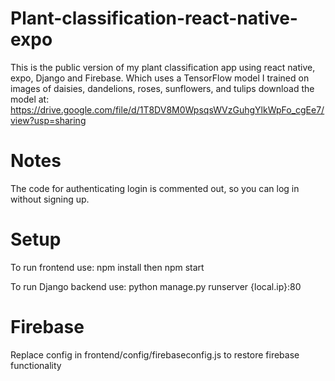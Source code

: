 # Plant-classification-react-native-expo

This is the public version of my plant classification app using react native, expo, Django and Firebase.
Which uses a TensorFlow model I trained on images of daisies, dandelions, roses, sunflowers, and tulips 
download the model at: https://drive.google.com/file/d/1T8DV8M0WpsqsWVzGuhgYlkWpFo_cgEe7/view?usp=sharing


# Notes
The code for authenticating login is commented out, so you can log in without signing up.

# Setup
To run frontend use: 
npm install then
npm start

To run Django backend use: python manage.py runserver {local.ip}:80

# Firebase

Replace config in frontend/config/firebaseconfig.js to restore firebase functionality 


